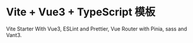 # Vite + Vue3 + TypeScript 模板
Vite Starter With Vue3, ESLint and Prettier, Vue Router with Pinia, sass and Vant3.

